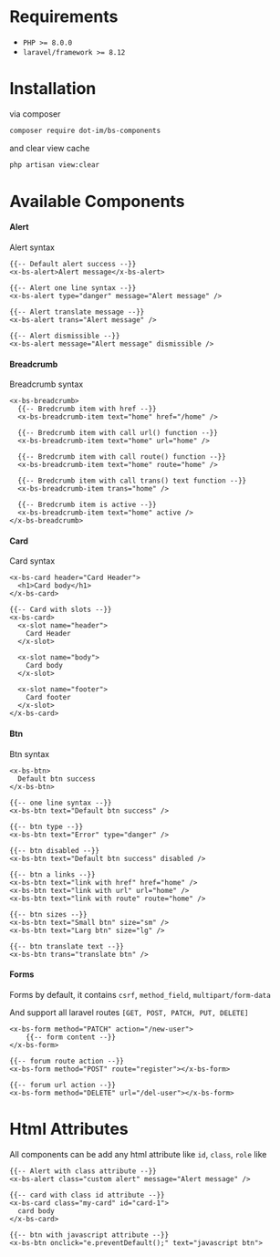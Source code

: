 # Requirements
* ``PHP >= 8.0.0``
* ``laravel/framework >= 8.12``

# Installation
via composer

```bash
composer require dot-im/bs-components
```

and clear view cache

```bash
php artisan view:clear
```

# Available Components

#### Alert
Alert syntax

```blade
{{-- Default alert success --}}
<x-bs-alert>Alert message</x-bs-alert>

{{-- Alert one line syntax --}}
<x-bs-alert type="danger" message="Alert message" />

{{-- Alert translate message --}}
<x-bs-alert trans="Alert message" />

{{-- Alert dismissible --}}
<x-bs-alert message="Alert message" dismissible />
```

#### Breadcrumb
Breadcrumb syntax

```blade
<x-bs-breadcrumb>
  {{-- Bredcrumb item with href --}}
  <x-bs-breadcrumb-item text="home" href="/home" />
  
  {{-- Bredcrumb item with call url() function --}}
  <x-bs-breadcrumb-item text="home" url="home" />
  
  {{-- Bredcrumb item with call route() function --}}
  <x-bs-breadcrumb-item text="home" route="home" />
  
  {{-- Bredcrumb item with call trans() text function --}}
  <x-bs-breadcrumb-item trans="home" />
  
  {{-- Bredcrumb item is active --}}
  <x-bs-breadcrumb-item text="home" active />
</x-bs-breadcrumb>
```

#### Card
Card syntax

```blade
<x-bs-card header="Card Header">
  <h1>Card body</h1>
</x-bs-card>

{{-- Card with slots --}}
<x-bs-card>
  <x-slot name="header">
    Card Header
  </x-slot>
  
  <x-slot name="body">
    Card body
  </x-slot>
  
  <x-slot name="footer">
    Card footer
  </x-slot>
</x-bs-card>
```

#### Btn
Btn syntax

```blade
<x-bs-btn>
  Default btn success
</x-bs-btn>

{{-- one line syntax --}}
<x-bs-btn text="Default btn success" />

{{-- btn type --}}
<x-bs-btn text="Error" type="danger" />

{{-- btn disabled --}}
<x-bs-btn text="Default btn success" disabled />

{{-- btn a links --}}
<x-bs-btn text="link with href" href="home" />
<x-bs-btn text="link with url" url="home" />
<x-bs-btn text="link with route" route="home" />

{{-- btn sizes --}}
<x-bs-btn text="Small btn" size="sm" />
<x-bs-btn text="Larg btn" size="lg" />

{{-- btn translate text --}}
<x-bs-btn trans="translate btn" />
```

#### Forms
Forms by default, it contains ``csrf``, ``method_field``, ``multipart/form-data``

And support all laravel routes ``[GET, POST, PATCH, PUT, DELETE]``
```blade
<x-bs-form method="PATCH" action="/new-user">
    {{-- form content --}}
</x-bs-form>

{{-- forum route action --}}
<x-bs-form method="POST" route="register"></x-bs-form>

{{-- forum url action --}}
<x-bs-form method="DELETE" url="/del-user"></x-bs-form>
```

# Html Attributes

All components can be add any html attribute like ``id``, ``class``, ``role`` like

```blade
{{-- Alert with class attribute --}}
<x-bs-alert class="custom alert" message="Alert message" />

{{-- card with class id attribute --}}
<x-bs-card class="my-card" id="card-1">
  card body
</x-bs-card>

{{-- btn with javascript attribute --}}
<x-bs-btn onclick="e.preventDefault();" text="javascript btn">
```
